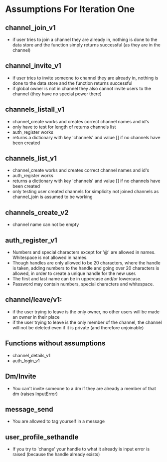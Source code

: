 # Assumptions For Iteration One

## channel_join_v1
- if user tries to join a channel they are already in, nothing is done to the data store and the function simply returns successful (as they are in the channel)

## channel_invite_v1
- if user tries to invite someone to channel they are already in, nothing is done to the data store and the function returns successful
- if global owner is not in channel they also cannot invite users to the channel (they have no special power there)

## channels_listall_v1
- channel_create works and creates correct channel names and id's
- only have to test for length of returns channels list
- auth_register works
- returns a dictionary with key 'channels' and value [] if no channels have been created
    
## channels_list_v1
- channel_create works and creates correct channel names and id's
- auth_register works
- returns a dictionary with key 'channels' and value [] if no channels have been created
- only testing user created channels for simplicity not joined channels as channel_join is assumed to be working

## channels_create_v2
- channel name can not be empty

## auth_register_v1
- Numbers and special characters except for '@' are allowed in names. Whitespace is not allowed in names.
- Though handles are only allowed to be 20 characters, where the handle is taken, adding numbers to the handle and going over 20 characters is allowed, in order to create a unique handle for the new user.
- The first and last name can be in uppercase and/or lowercase.
- Password may contain numbers, special characters and whitespace. 

## channel/leave/v1:
- if the user trying to leave is the only owner, no other users will be made an owner in their place
- if the user trying to leave is the only member of the channel, the channel will not be deleted even if it is private (and therefore unjoinable)

## Functions without assumptions
- channel_details_v1
- auth_login_v1

## Dm/Invite
- You can't invite someone to a dm if they are already a member of that dm (raises InputError)
## message_send
- You are allowed to tag yourself in a message

## user_profile_sethandle
- If you try to 'change' your handle to what it already is input error is raised (because the handle already exists)
